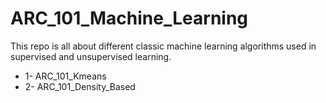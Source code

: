 # ARC_101_Machine_Learning
This repo is all about different classic machine learning algorithms used in supervised and unsupervised learning.
* 1- ARC_101_Kmeans
* 2- ARC_101_Density_Based
